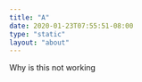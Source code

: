 ```yaml
---
title: "A"
date: 2020-01-23T07:55:51-08:00
type: "static"
layout: "about"
---
```

Why is this not working
